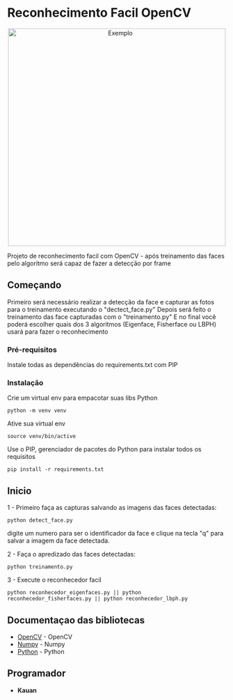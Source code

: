 # Reconhecimento Facil OpenCV

<p align="center">
    <img src="img/exemplo.png" alt="Exemplo" height="500px">
</p>
Projeto de reconhecimento facil com OpenCV - após treinamento das faces pelo algoritmo será capaz de fazer a detecção por frame

## Começando

Primeiro será necessário realizar a detecção da face e capturar as fotos para o treinamento executando o "dectect_face.py"
Depois será feito o treinamento das face capturadas com o "treinamento.py"
E no final você poderá escolher quais dos 3 algoritmos (Eigenface, Fisherface ou LBPH) usará para fazer o reconhecimento

### Pré-requisitos

Instale todas as dependências do requirements.txt com PIP


### Instalação

Crie um virtual env para empacotar suas libs Python

```
python -m venv venv
```

Ative sua virtual env

```
source venv/bin/active
```

Use o PIP, gerenciador de pacotes do Python para instalar todos os requisitos

```
pip install -r requirements.txt
```

## Inicio

1 - Primeiro faça as capturas salvando as imagens das faces detectadas:

```
python detect_face.py
```
digite um numero para ser o identificador da face e clique na tecla "q" para salvar a imagem da face detectada.


2 - Faça o apredizado das faces detectadas:

```
python treinamento.py
```
3 - Execute o reconhecedor facil

```
python reconhecedor_eigenfaces.py || python reconhecedor_fisherfaces.py || python reconhecedor_lbph.py
```

## Documentaçao das bibliotecas

* [OpenCV](https://pypi.org/project/opencv-contrib-python/) - OpenCV
* [Numpy](https://numpy.org/) - Numpy
* [Python](https://www.python.org/) - Python

## Programador

* **Kauan**
